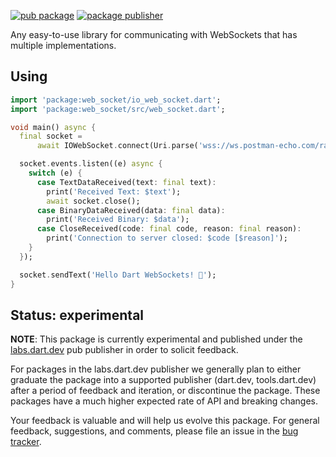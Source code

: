 [![pub package](https://img.shields.io/pub/v/web_socket.svg)](https://pub.dev/packages/web_socket)
[![package publisher](https://img.shields.io/pub/publisher/web_socket.svg)](https://pub.dev/packages/web_socket/publisher)

Any easy-to-use library for communicating with WebSockets that has multiple
implementations.

## Using

```dart
import 'package:web_socket/io_web_socket.dart';
import 'package:web_socket/src/web_socket.dart';

void main() async {
  final socket =
      await IOWebSocket.connect(Uri.parse('wss://ws.postman-echo.com/raw'));

  socket.events.listen((e) async {
    switch (e) {
      case TextDataReceived(text: final text):
        print('Received Text: $text');
        await socket.close();
      case BinaryDataReceived(data: final data):
        print('Received Binary: $data');
      case CloseReceived(code: final code, reason: final reason):
        print('Connection to server closed: $code [$reason]');
    }
  });

  socket.sendText('Hello Dart WebSockets! 🎉');
}
```

## Status: experimental

**NOTE**: This package is currently experimental and published under the
[labs.dart.dev](https://dart.dev/dart-team-packages) pub publisher in order to
solicit feedback.

For packages in the labs.dart.dev publisher we generally plan to either graduate
the package into a supported publisher (dart.dev, tools.dart.dev) after a period
of feedback and iteration, or discontinue the package. These packages have a
much higher expected rate of API and breaking changes.

Your feedback is valuable and will help us evolve this package. For general
feedback, suggestions, and comments, please file an issue in the
[bug tracker](https://github.com/dart-lang/http/issues).
